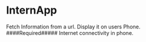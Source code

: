 # InternApp
Fetch Information from a url.
Display it on users Phone.
####Required#####
Internet connectivity in phone.

